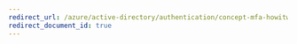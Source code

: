```yaml
---
redirect_url: /azure/active-directory/authentication/concept-mfa-howitworks
redirect_document_id: true
---
```

